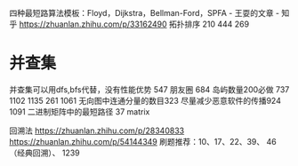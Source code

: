 四种最短路算法模板：Floyd，Dijkstra，Bellman-Ford，SPFA - 王耍的文章 - 知乎
https://zhuanlan.zhihu.com/p/33162490 
拓扑排序 210 444 269

# 并查集
并查集可以用dfs,bfs代替，没有性能优势
547 朋友圈
684 
岛屿数量200必做
737
1102
1135
261
1061
无向图中连通分量的数目323
尽量减少恶意软件的传播924
1091 二进制矩阵中的最短路径
37 matrix

回溯法
https://zhuanlan.zhihu.com/p/28340833
https://zhuanlan.zhihu.com/p/54144349
刷题推荐：10、17、22、39、 46（经典回溯）、 1239

